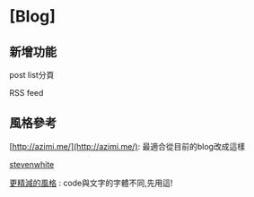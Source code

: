 # [Blog]

## 新增功能

post list分頁

RSS feed

## 風格參考

[http://azimi.me/](http://azimi.me/): 最適合從目前的blog改成這樣


[stevenwhite](http://stevenwhite.com/building-a-rest-service-with-golang-1/)


[更精減的風格](http://dougblack.io/words/a-restful-micro-framework-in-go.html) : code與文字的字體不同,先用這!
